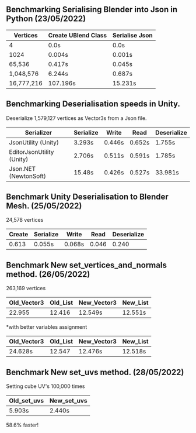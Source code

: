 ## Benchmarking Serialising Blender into Json in Python (23/05/2022)

|Vertices|Create UBlend Class|Serialise Json|
|---|---|---|
| 4 | 0.0s | 0.0s |
| 1024 | 0.004s | 0.001s |
| 65,536 | 0.417s | 0.045s |
| 1,048,576 | 6.244s | 0.687s |
| 16,777,216 | 107.196s | 15.231s |

## Benchmarking Deserialisation speeds in Unity.

Deserialize 1,579,127 vertices as Vector3s from a Json file.

Serializer |Serialize | Write | Read | Deserialize |
|---|---|---|---|---|
| JsonUtility (Unity) | 3.293s | 0.446s | 0.652s | 1.755s |
| EditorJsonUtility (Unity) | 2.706s | 0.511s | 0.591s | 1.785s |
| Json.NET (NewtonSoft) | 15.48s | 0.426s | 0.527s | 33.981s |

## Benchmark Unity Deserialisation to Blender Mesh. (25/05/2022)

24,578 vertices

|Create |Serialize |Write | Read | Deserialize |
|---|---|---|---|---|
| 0.613 | 0.055s | 0.068s | 0.046 | 0.240 |

## Benchmark New set_vertices_and_normals method. (26/05/2022)

263,169 vertices

| Old_Vector3 | Old_List | New_Vector3 | New_List |
|---|---|---|---|
| 22.955 | 12.416 | 12.549s | 12.551s | 

*with better variables assignment

| Old_Vector3 | Old_List | New_Vector3 | New_List |
|---|---|---|---|
| 24.628s | 12.547 | 12.476s | 12.518s | 

## Benchmark New set_uvs method. (28/05/2022)

Setting cube UV's 100,000 times

| Old_set_uvs | New_set_uvs |
|---|---|
| 5.903s | 2.440s | 

58.6% faster!

